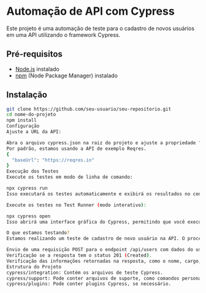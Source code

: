 # Automação de API com Cypress

Este projeto é uma automação de teste para o cadastro de novos usuários em uma API utilizando o framework Cypress.

## Pré-requisitos

- [Node.js](https://nodejs.org/) instalado
- [npm](https://www.npmjs.com/) (Node Package Manager) instalado

## Instalação

```bash
git clone https://github.com/seu-usuario/seu-repositorio.git
cd nome-do-projeto
npm install
Configuração
Ajuste a URL da API:

Abra o arquivo cypress.json na raiz do projeto e ajuste a propriedade "baseUrl" para a URL da sua API.
Por padrão, estamos usando a API de exemplo Reqres.
{
  "baseUrl": "https://reqres.in"
}
Execução dos Testes
Execute os testes em modo de linha de comando:

npx cypress run
Isso executará os testes automaticamente e exibirá os resultados no console.

Execute os testes no Test Runner (modo interativo):

npx cypress open
Isso abrirá uma interface gráfica do Cypress, permitindo que você execute testes individualmente e visualize interativamente os resultados.

O que estamos testando?
Estamos realizando um teste de cadastro de novo usuário na API. O processo inclui:

Envio de uma requisição POST para o endpoint /api/users com dados do usuário.
Verificação se a resposta tem o status 201 (Created).
Verificação das informações retornadas na resposta, como o nome, cargo, ID e data de criação.
Estrutura do Projeto
cypress/integration: Contém os arquivos de teste Cypress.
cypress/support: Pode conter arquivos de suporte, como comandos personalizados.
cypress/plugins: Pode conter plugins Cypress, se necessário.
